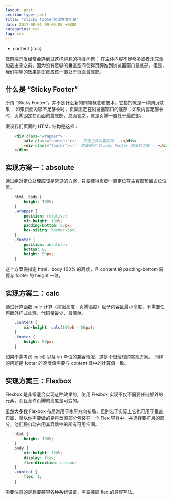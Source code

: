 ```yaml
---
layout: post
section-type: post
title: "sticky footer实现方案小结"
date: 2017-08-01 09:00:00 +0800 
categories: css
tag: css
---
```

* content
{:toc}

做前端开发经常会遇到过这样尴尬的排版问题：
在主体内容不足够多或者未完全加载出来之前，因为没有足够的垂直空间使得页脚推到浏览器窗口最底部。但是，我们期望的效果是页脚应该一直处于页面最底部。

<!-- more -->

## 什么是 “Sticky Footer”

所谓 “Sticky Footer”，并不是什么新的前端概念和技术，它指的就是一种网页效果：
如果页面内容不足够长时，页脚固定在浏览器窗口的底部；如果内容足够长时，页脚固定在页面的最底部。总而言之，就是页脚一直处于最底部。

假设我们页面的 HTML 结构是这样：

```html
    <div class="wrapper">
        <div class="content"><!-- 页面主体内容区域 --></div>
        <div class="footer"><!-- 需要做到 Sticky Footer 效果的页脚 --></div>
    </div>
```

## 实现方案一：absolute

通过绝对定位处理应该是常见的方案，只要使得页脚一直定位在主容器预留占位位置。

```CSS
    html, body {
        height: 100%;
    }
    .wrapper {
        position: relative;
        min-height: 100%;
        padding-bottom: 50px;
        box-sizing: border-box;
    }
    .footer {
        position: absolute;
        bottom: 0;
        height: 50px;
    }
```

这个方案需指定 html、body 100% 的高度，且 content 的 padding-bottom 需要与 footer 的 height 一致。

## 实现方案二：calc

通过计算函数 calc 计算（视窗高度 - 页脚高度）赋予内容区最小高度，不需要任何额外样式处理，代码量最少、最简单。

```CSS
    .content {
        min-height: calc(100vh - 50px);
    }
    .footer {
        height: 50px;
    }
```

如果不需考虑 calc() 以及 vh 单位的兼容情况，这是个很理想的实现方案。
同样的问题是 footer 的高度值需要与 content 其中的计算值一致。

## 实现方案三：Flexbox

Flexbox 是非常适合实现这种效果的，使用 Flexbox 实现不仅不需要任何额外的元素，而且允许页脚的高度是可变的。

虽然大多数 Flexbox 布局常用于水平方向布局，但别忘了实际上它也可用于垂直布局，所以你需要做的是将垂直部分包装在一个 Flex 容器中，并选择要扩展的部分，他们将自动占用其容器中的所有可用空间。

```CSS
    html {
        height: 100%;
    }
    body {
        min-height: 100%;
        display: flex;
        flex-direction: column;
    }
    .content {
        flex: 1;
    }
```

需要注意的是想要兼容各种系统设备，需要兼顾 flex 的兼容写法。
